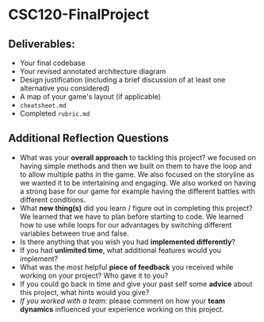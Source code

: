 # CSC120-FinalProject

## Deliverables:
 - Your final codebase
 - Your revised annotated architecture diagram
 - Design justification (including a brief discussion of at least one alternative you considered)
 - A map of your game's layout (if applicable)
 - `cheatsheet.md`
 - Completed `rubric.md`
  
## Additional Reflection Questions
 - What was your **overall approach** to tackling this project?
 we focused on having simple methods and then we built on them to have the loop and to allow multiple paths in the game. We also focused on the storyline as we wanted it to be intertaining and engaging. We also worked on having a strong base for our game for example having the different battles with different conditions. 
 - What **new thing(s)** did you learn / figure out in completing this project?
 We learned that we have to plan before starting to code. We learned how to use while loops for our advantages by switching different variables between true and false.
 - Is there anything that you wish you had **implemented differently**?
 - If you had **unlimited time**, what additional features would you implement?
 - What was the most helpful **piece of feedback** you received while working on your project? Who gave it to you?
 - If you could go back in time and give your past self some **advice** about this project, what hints would you give?
 - _If you worked with a team:_ please comment on how your **team dynamics** influenced your experience working on this project.
